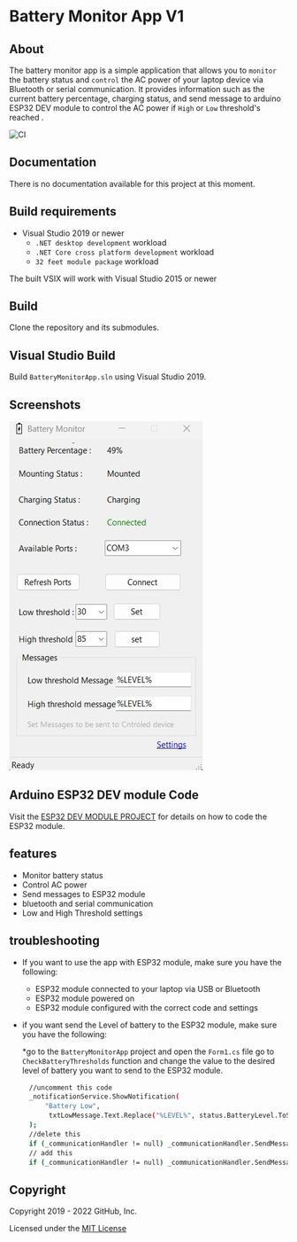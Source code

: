 # Battery Monitor App V1

## About

The battery monitor app is a simple application that allows you to `monitor` the battery status  and `control` the AC power of your laptop device via Bluetooth or serial communication. It provides information such as the current battery percentage, charging status,
and send message to arduino ESP32 DEV module to control the AC power if `High` or `Low` threshold's reached .


![CI](https://github.com/github/visualstudio/workflows/CI/badge.svg)


## Documentation
There is no documentation available for this project at this moment.

## Build requirements

* Visual Studio 2019 or newer
  * `.NET desktop development` workload
  * `.NET Core cross platform development` workload
  * `32 feet module package` workload

The built VSIX will work with Visual Studio 2015 or newer

## Build

Clone the repository and its submodules.


## Visual Studio Build

Build `BatteryMonitorApp.sln` using Visual Studio 2019.


## Screenshots
![Alt text](screenshots/bmimg.jpg?raw=true "Optional Title")

## Arduino ESP32 DEV module Code

Visit the [ESP32 DEV MODULE PROJECT](CONTRIBUTING.md) for details on how to code the ESP32 module.

## features
- Monitor battery status
- Control AC power
- Send messages to ESP32 module
- bluetooth and serial communication
- Low and High Threshold settings

## troubleshooting
* If you want to use the app with ESP32 module, make sure you have the following:
  * ESP32 module connected to your laptop via USB or Bluetooth
  * ESP32 module powered on
  * ESP32 module configured with the correct code and settings

* if you want send the Level of battery to the ESP32 module, make sure you have the following:
  
  *go to the `BatteryMonitorApp` project and open the `Form1.cs` file go to `CheckBatteryThresholds` function and change the value to the desired level of battery you want to send to the ESP32 module.
```bash
     //uncomment this code 
     _notificationService.ShowNotification(
         "Battery Low",
          txtLowMessage.Text.Replace("%LEVEL%", status.BatteryLevel.ToString())
     );
     //delete this 
     if (_communicationHandler != null) _communicationHandler.SendMessage("c");
     // add this
     if (_communicationHandler != null) _communicationHandler.SendMessage(status.BatteryLevel.ToString());
```

## Copyright

Copyright 2019 - 2022 GitHub, Inc.

Licensed under the [MIT License](LICENSE.md)